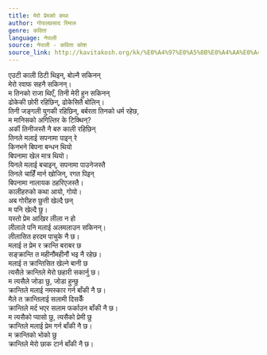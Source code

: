 ```yaml
---
title: मेरो प्रेमको कथा
author: गोपालप्रसाद रिमाल
genre: कविता
language: नेपाली
source: नेपाली - कविता कोश
source_link: http://kavitakosh.org/kk/%E0%A4%97%E0%A5%8B%E0%A4%AA%E0%A4%BE%E0%A4%B2%E0%A4%AA%E0%A5%8D%E0%A4%B0%E0%A4%B8%E0%A4%BE%E0%A4%A6_%E0%A4%B0%E0%A4%BF%E0%A4%AE%E0%A4%BE%E0%A4%B2
---
```


एउटी काली ठिटी थिइन्, बोल्नै सकिनन्  
मेरो रवाफ सहनै सकिनन्।  
म तिनको राजा थिएँ, तिनी मेरी हुन सकिनन्  
ढोकेकी छोरी रहिछिन्, ढोकेसितै बोलिन्।  
तिनी जङ्गली युगकी रहिछिन्, बर्बरता तिनको धर्म रहेछ,  
म मानिसको अगिल्तिर के टिक्थिन्?  
अर्की तिनीजस्तै नै बरु काली रहिछिन्  
तिनले मलाई सपनामा पाइन् रे  
किनभने बिपना बन्धन थियो  
बिपनामा खेल मात्र थियो।  
यिनले मलाई बचाइन्, सपनामा पाउनेजस्तै  
तिनले चाहिंँ मार्न खोजिन्, रगत पिइन्  
बिपनामा नालायक ठहरिएजस्तै।  
कालीहरुको कथा आयो, गोयो।  
अब गोरीहरु छुत्ती खेल्दै छन्  
म पनि खेल्दै छु।  
यस्तो प्रेम आखिर लीला न हो  
लीलाले पनि मलाई अलमलाउन सकिनन्।  
लीलासित हरदम पाचुके नै छ।  
मलाई त प्रेम र क्रान्ति बराबर छ  
सङ्क्रान्ति त महीनौंमहीनौं भइ नै रहेछ।  
मलाई त क्रान्तिसित खेल्ने बानी छ  
त्यसैले क्रान्तिले मेरो छहारी सकार्नु छ।  
म त्यसैले जोडा छु, जोडा हुन्छु  
क्रान्तिले मलाई नमस्कार गर्न बाँकी नै छ।  
मैले त क्रान्तिलाई सलामी दिसकेंँ  
क्रान्तिले मर्द भएर सलाम फर्काउन बाँकी नै छ।  
म त्यसैको प्यासो छु, त्यसैको प्रेमी छु  
क्रान्तिले मलाई प्रेम गर्न बाँकी नै छ।  
म क्रान्तिको भोको छु  
क्रान्तिले मेरो छाक टार्न बाँकी नै छ।
